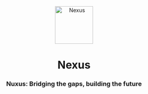 <div align="center">
    <div>
        <img src="https://github.com/MohamedYasser343/Nexus/assets/splash_animation.gif" alt="Nexus" style="width: 100px; height: auto; " />
    </div>
    <h1>Nexus</h1>
    <h3>Nuxus: Bridging the gaps, building the future</h3>
</div>




<!--
<img align="center" src="https://github.com/MohamedYasser343/Nexus/assets/154730935/6acd756b-783d-4533-9890-e8b1aea40f91" width=100></img>

![splash](https://github.com/MohamedYasser343/Nexus/assets/154730935/6acd756b-783d-4533-9890-e8b1aea40f91)
 -->
